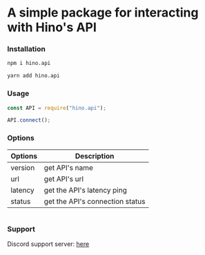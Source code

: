# A simple package for interacting with Hino's API


### Installation
```sh
npm i hino.api
```
```sh
yarn add hino.api
```

### Usage
```js
const API = require("hino.api");

API.connect();
```

### Options

| Options | Description |
| - | - |
|version| get API's name|
url| get API's url|
| latency | get the API's latency ping|
| status | get the API's connection status|

#

### Support
Discord support server: [here](https://discord.gg/yWkcRmZt6B)